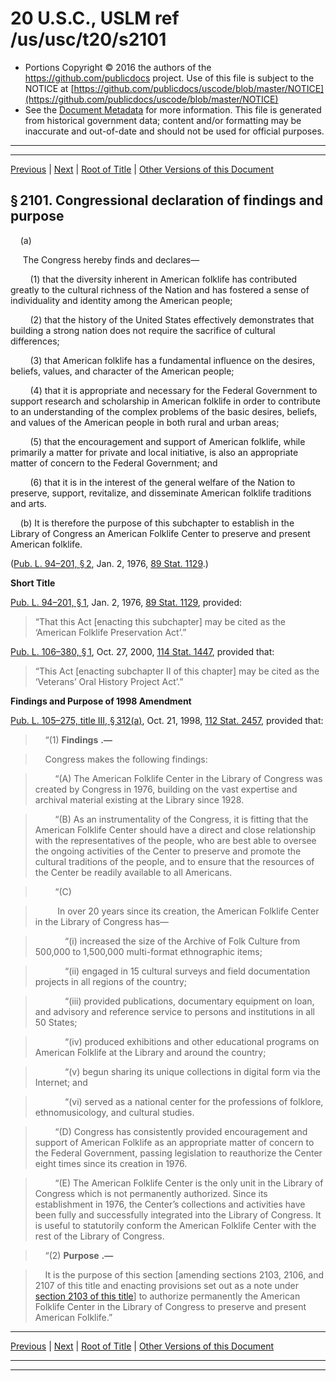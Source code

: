 ---
---

# 20 U.S.C., USLM ref /us/usc/t20/s2101

* Portions Copyright © 2016 the authors of the https://github.com/publicdocs project.
  Use of this file is subject to the NOTICE at [https://github.com/publicdocs/uscode/blob/master/NOTICE](https://github.com/publicdocs/uscode/blob/master/NOTICE)
* See the [Document Metadata](././../../../../..//README.md) for more information.
  This file is generated from historical government data; content and/or formatting may be inaccurate and out-of-date and should not be used for official purposes.

----------
----------

[Previous](./../../../../..//us/usc/t20/ch43/schI/m__us_usc_t20_ch43_schI.md) | [Next](./../../../../..//us/usc/t20/ch43/schI/m__us_usc_t20_s2102.md) | [Root of Title](./../../../../../) | [Other Versions of this Document](https://publicdocs.github.io/go/links?ns=uslm&ref=%2Fus%2Fusc%2Ft20%2Fs2101)

## § 2101. Congressional declaration of findings and purpose

    (a)

     The Congress hereby finds and declares—

        (1) that the diversity inherent in American folklife has contributed greatly to the cultural richness of the Nation and has fostered a sense of individuality and identity among the American people;

        (2) that the history of the United States effectively demonstrates that building a strong nation does not require the sacrifice of cultural differences;

        (3) that American folklife has a fundamental influence on the desires, beliefs, values, and character of the American people;

        (4) that it is appropriate and necessary for the Federal Government to support research and scholarship in American folklife in order to contribute to an understanding of the complex problems of the basic desires, beliefs, and values of the American people in both rural and urban areas;

        (5) that the encouragement and support of American folklife, while primarily a matter for private and local initiative, is also an appropriate matter of concern to the Federal Government; and

        (6) that it is in the interest of the general welfare of the Nation to preserve, support, revitalize, and disseminate American folklife traditions and arts.

    (b) It is therefore the purpose of this subchapter to establish in the Library of Congress an American Folklife Center to preserve and pre­sent American folklife.

([Pub. L. 94–201, § 2][/us/pl/94/201/s2], Jan. 2, 1976, [89 Stat. 1129][/us/stat/89/1129].)

 __Short Title__ 

[Pub. L. 94–201, § 1][/us/pl/94/201/s1], Jan. 2, 1976, [89 Stat. 1129][/us/stat/89/1129], provided: 

> “That this Act \[enacting this subchapter\] may be cited as the ‘American Folklife Preservation Act’.”

[Pub. L. 106–380, § 1][/us/pl/106/380/s1], Oct. 27, 2000, [114 Stat. 1447][/us/stat/114/1447], provided that: 

> “This Act \[enacting subchapter II of this chapter\] may be cited as the ‘Veterans’ Oral History Project Act’.”

 __Findings and Purpose of 1998 Amendment__ 

[Pub. L. 105–275, title III, § 312(a)][/us/pl/105/275/s312/a], Oct. 21, 1998, [112 Stat. 2457][/us/stat/112/2457], provided that:

>     “(1)  __Findings__  __.—__ 

>     Congress makes the following findings:

>         “(A) The American Folklife Center in the Library of Congress was created by Congress in 1976, building on the vast expertise and archival material existing at the Library since 1928.

>         “(B) As an instrumentality of the Congress, it is fitting that the American Folklife Center should have a direct and close relationship with the representatives of the people, who are best able to oversee the ongoing activities of the Center to preserve and promote the cultural traditions of the people, and to ensure that the resources of the Center be readily available to all Americans.

>         “(C)

>          In over 20 years since its creation, the American Folklife Center in the Library of Congress has—

>             “(i) increased the size of the Archive of Folk Culture from 500,000 to 1,500,000 multi-format ethnographic items;

>             “(ii) engaged in 15 cultural surveys and field documentation projects in all regions of the country;

>             “(iii) provided publications, documentary equipment on loan, and advisory and reference service to persons and institutions in all 50 States;

>             “(iv) produced exhibitions and other educational programs on American Folklife at the Library and around the country;

>             “(v) begun sharing its unique collections in digital form via the Internet; and

>             “(vi) served as a national center for the professions of folklore, ethnomusicology, and cultural studies.

>         “(D) Congress has consistently provided encouragement and support of American Folklife as an appropriate matter of concern to the Federal Government, passing legislation to reauthorize the Center eight times since its creation in 1976.

>         “(E) The American Folklife Center is the only unit in the Library of Congress which is not permanently authorized. Since its establishment in 1976, the Center’s collections and activities have been fully and successfully integrated into the Library of Congress. It is useful to statutorily conform the American Folklife Center with the rest of the Library of Congress.

>     “(2)  __Purpose__  __.—__ 

>     It is the purpose of this section \[amending sections 2103, 2106, and 2107 of this title and enacting provisions set out as a note under [section 2103 of this title][/us/usc/t20/s2103]\] to authorize permanently the American Folklife Center in the Library of Congress to preserve and present American Folklife.”

----------

[Previous](./../../../../..//us/usc/t20/ch43/schI/m__us_usc_t20_ch43_schI.md) | [Next](./../../../../..//us/usc/t20/ch43/schI/m__us_usc_t20_s2102.md) | [Root of Title](./../../../../../) | [Other Versions of this Document](https://publicdocs.github.io/go/links?ns=uslm&ref=%2Fus%2Fusc%2Ft20%2Fs2101)

----------
----------

[/us/pl/94/201/s2]: https://publicdocs.github.io/go/links?ns=uslm&ref=%2Fus%2Fpl%2F94%2F201%2Fs2
[/us/stat/89/1129]: https://publicdocs.github.io/go/links?ns=uslm&ref=%2Fus%2Fstat%2F89%2F1129
[/us/pl/94/201/s1]: https://publicdocs.github.io/go/links?ns=uslm&ref=%2Fus%2Fpl%2F94%2F201%2Fs1
[/us/stat/89/1129]: https://publicdocs.github.io/go/links?ns=uslm&ref=%2Fus%2Fstat%2F89%2F1129
[/us/pl/106/380/s1]: https://publicdocs.github.io/go/links?ns=uslm&ref=%2Fus%2Fpl%2F106%2F380%2Fs1
[/us/stat/114/1447]: https://publicdocs.github.io/go/links?ns=uslm&ref=%2Fus%2Fstat%2F114%2F1447
[/us/pl/105/275/s312/a]: https://publicdocs.github.io/go/links?ns=uslm&ref=%2Fus%2Fpl%2F105%2F275%2Fs312%2Fa
[/us/stat/112/2457]: https://publicdocs.github.io/go/links?ns=uslm&ref=%2Fus%2Fstat%2F112%2F2457
[/us/usc/t20/s2103]: https://publicdocs.github.io/go/links?ns=uslm&ref=%2Fus%2Fusc%2Ft20%2Fs2103


